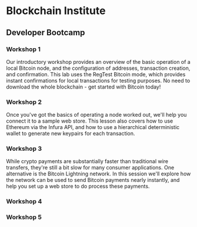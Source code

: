 # Blockchain Institute 

## Developer Bootcamp

### Workshop 1
Our introductory workshop provides an overview of the basic operation of a local Bitcoin node, and the configuration of addresses, transaction creation, and confirmation. This lab uses the RegTest Bitcoin mode, which provides instant confirmations for local transactions for testing purposes. No need to download the whole blockchain - get started with Bitcoin today!

### Workshop 2
Once you've got the basics of operating a node worked out, we'll help you connect it to a sample web store. This lesson also covers how to use Ethereum via the Infura API, and how to use a hierarchical deterministic wallet to generate new keypairs for each transaction. 

### Workshop 3
While crypto payments are substantially faster than traditional wire transfers, they're still a bit slow for many consumer applications. One alternative is the Bitcoin Lightning network. In this session we'll explore how the network can be used to send Bitcoin payments nearly instantly, and help you set up a web store to do process these payments. 

### Workshop 4

### Workshop 5